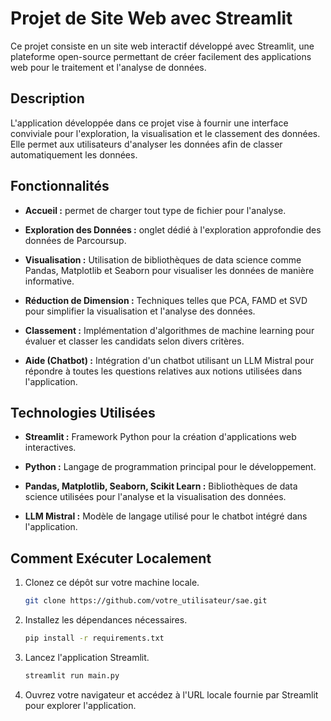 # Projet de Site Web avec Streamlit

Ce projet consiste en un site web interactif développé avec Streamlit, une plateforme open-source permettant de créer facilement des applications web pour le traitement et l'analyse de données.

## Description

L'application développée dans ce projet vise à fournir une interface conviviale pour l'exploration, la visualisation et le classement des données. Elle permet aux utilisateurs d'analyser les données afin de classer automatiquement les données.

## Fonctionnalités

- **Accueil :** permet de charger tout type de fichier pour l'analyse.
  
- **Exploration des Données :** onglet dédié à l'exploration approfondie des données de Parcoursup.

- **Visualisation :** Utilisation de bibliothèques de data science comme Pandas, Matplotlib et Seaborn pour visualiser les données de manière informative.

- **Réduction de Dimension :** Techniques telles que PCA, FAMD et SVD pour simplifier la visualisation et l'analyse des données.

- **Classement :** Implémentation d'algorithmes de machine learning pour évaluer et classer les candidats selon divers critères.

- **Aide (Chatbot) :** Intégration d'un chatbot utilisant un LLM Mistral pour répondre à toutes les questions relatives aux notions utilisées dans l'application.

## Technologies Utilisées

- **Streamlit :** Framework Python pour la création d'applications web interactives.

- **Python :** Langage de programmation principal pour le développement.

- **Pandas, Matplotlib, Seaborn, Scikit Learn :** Bibliothèques de data science utilisées pour l'analyse et la visualisation des données.

- **LLM Mistral :** Modèle de langage utilisé pour le chatbot intégré dans l'application.

## Comment Exécuter Localement

1. Clonez ce dépôt sur votre machine locale.
   
   ```bash
   git clone https://github.com/votre_utilisateur/sae.git
   ```
   
2. Installez les dépendances nécessaires.

   ```bash
   pip install -r requirements.txt
   ```
   
3. Lancez l'application Streamlit.

   ```bash
   streamlit run main.py
   ```

4. Ouvrez votre navigateur et accédez à l'URL locale fournie par Streamlit pour explorer l'application.
